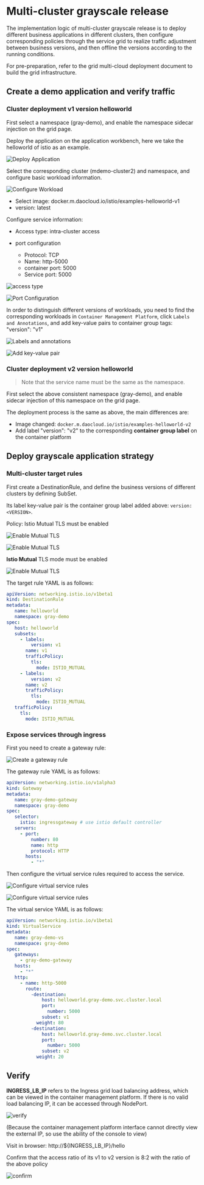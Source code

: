 # Multi-cluster grayscale release

The implementation logic of multi-cluster grayscale release is to deploy different business applications in different clusters, then configure corresponding policies through the service grid to realize traffic adjustment between business versions, and then offline the versions according to the running conditions.

For pre-preparation, refer to the grid multi-cloud deployment document to build the grid infrastructure.

## Create a demo application and verify traffic

### Cluster deployment v1 version helloworld

First select a namespace (gray-demo), and enable the namespace sidecar injection on the grid page.

Deploy the application on the application workbench, here we take the helloworld of istio as an example.

![Deploy Application](./images/create-demo.png)

Select the corresponding cluster (mdemo-cluster2) and namespace, and configure basic workload information.

![Configure Workload](./images/create-demo1.png)

- Select image: docker.m.daocloud.io/istio/examples-helloworld-v1
- version: latest

Configure service information:

- Access type: intra-cluster access
- port configuration

     - Protocol: TCP
     - Name: http-5000
     - container port: 5000
     - Service port: 5000

![access type](./images/create-demo2.png)

![Port Configuration](./images/create-demo4.png)

In order to distinguish different versions of workloads, you need to find the corresponding workloads in `Container Management Platform`, click `Labels and Annotations`, and add key-value pairs to container group tags:
"version": "v1"

![Labels and annotations](./images/add-labels.png)

![Add key-value pair](./images/add-labels1.png)

### Cluster deployment v2 version helloworld

> Note that the service name must be the same as the namespace.

First select the above consistent namespace (gray-demo), and enable sidecar injection of this namespace on the grid page.

The deployment process is the same as above, the main differences are:

- Image changed: `docker.m.daocloud.io/istio/examples-helloworld-v2`
- Add label "version": "v2" to the corresponding **container group label** on the container platform

## Deploy grayscale application strategy

### Multi-cluster target rules

First create a DestinationRule, and define the business versions of different clusters by defining SubSet.

Its label key-value pair is the container group label added above: `version: <VERSION>`.

Policy: Istio Mutual TLS must be enabled

![Enable Mutual TLS](./images/demo-dr.png)

![Enable Mutual TLS](./images/demo-dr1.png)

**Istio Mutual** TLS mode must be enabled

![Enable Mutual TLS](./images/demo-dr2.png)

The target rule YAML is as follows:

```yaml
apiVersion: networking.istio.io/v1beta1
kind: DestinationRule
metadata:
   name: helloworld
   namespace: gray-demo
spec:
   host: helloworld
   subsets:
     - labels:
         version: v1
       name: v1
       trafficPolicy:
         tls:
           mode: ISTIO_MUTUAL
     - labels:
         version: v2
       name: v2
       trafficPolicy:
         tls:
           mode: ISTIO_MUTUAL
   trafficPolicy:
     tls:
       mode: ISTIO_MUTUAL
```

### Expose services through ingress

First you need to create a gateway rule:

![Create a gateway rule](./images/create-gw-ingress.png)

The gateway rule YAML is as follows:

```yaml
apiVersion: networking.istio.io/v1alpha3
kind: Gateway
metadata:
   name: gray-demo-gateway
   namespace: gray-demo
spec:
   selector:
     istio: ingressgateway # use istio default controller
   servers:
     - port:
         number: 80
         name: http
         protocol: HTTP
       hosts:
         - "*"
```

Then configure the virtual service rules required to access the service.

![Configure virtual service rules](./images/gw-vs.png)

![Configure virtual service rules](./images/gw-vs1.png)

The virtual service YAML is as follows:

```yaml
apiVersion: networking.istio.io/v1beta1
kind: VirtualService
metadata:
   name: gray-demo-vs
   namespace: gray-demo
spec:
   gateways:
     - gray-demo-gateway
   hosts:
     - "*"
   http:
     - name: http-5000
       route:
         -destination:
             host: helloworld.gray-demo.svc.cluster.local
             port:
               number: 5000
             subset: v1
           weight: 80
         -destination:
             host: helloworld.gray-demo.svc.cluster.local
             port:
               number: 5000
             subset: v2
           weight: 20
```

## Verify

**INGRESS_LB_IP** refers to the Ingress grid load balancing address, which can be viewed in the container management platform. If there is no valid load balancing IP, it can be accessed through NodePort.

![verify](./images/check-ingress-lb.png)

(Because the container management platform interface cannot directly view the external IP, so use the ability of the console to view)

Visit in browser: http://${INGRESS_LB_IP}/hello

Confirm that the access ratio of its v1 to v2 version is 8:2 with the ratio of the above policy

![confirm](./images/get-hello.png)
